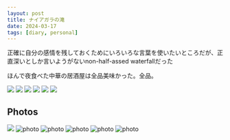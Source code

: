 ```yaml
---
layout: post
title: ナイアガラの滝
date: 2024-03-17
tags: [diary, personal]
---
```


正確に自分の感情を残しておくためにいろいろな言葉を使いたいところだが、正直深いとしか言いようがないnon-half-assed waterfallだった

ほんで夜食べた中華の居酒屋は全品美味かった。全品。

![](https://photos.google.com/lr/photo/ADVFWbcHtncmNUB8ZqXhepjqaWHWdhoe5KDnSXEowZfokI6u8xONZ0YMIGE10KwkCDCTUHq-CJuhFEJMUeABRakSMKOGBS48yQ)
![](https://photos.google.com/lr/photo/ADVFWbd9nw9ROj333QzdMwcaNj2PKeWXAifumzeqkrBIQ8qcMfPzRaM_iKWvDmKiSkYZS-s9Fx3hABYdZwQZ-Bcn26WRiicUvw)
![](https://photos.google.com/lr/photo/ADVFWbewgo742dQW8xKMNqrmKx1UwMAZPJPu2blHk04w4ldQvFXFisiWqS2MjXNPiMYOWK6Haz5bGmdnOIQoAUI67Lun8AmMWg)
![](https://photos.google.com/lr/photo/ADVFWbf7OyGV6FDPE9B1Y4w0s-tfpuRqM6aGwEdlahbnmzq4ogoKsQVLc8YDsP0vNs7YvCvLEcYgpNeVnMj3-ha1sjm73qwUUw)
![](https://photos.google.com/lr/photo/ADVFWbcs7mtRswV4ltlOQ1S2K0UFyXbg9DiYwUd8jP1HfWIhcKUhUMshWfrywHBqeJQ1AHgcqU7iIuryBQHzWaLmMkG548C9rw)
![](https://photos.google.com/lr/photo/ADVFWbcYYDYKMm_hZ16V_1n9A0gzrAgCc6SI-vgdR2c5fnYj53wZ77KdxZIGq7dRqqiB3sfKbwRTWIL2y893eJi2JuUuCxUwqg)

## Photos
![](https://photos.google.com/lr/photo/ADVFWbcHtncmNUB8ZqXhepjqaWHWdhoe5KDnSXEowZfokI6u8xONZ0YMIGE10KwkCDCTUHq-CJuhFEJMUeABRakSMKOGBS48yQ)
![photo](https://photos.google.com/lr/photo/ADVFWbd9nw9ROj333QzdMwcaNj2PKeWXAifumzeqkrBIQ8qcMfPzRaM_iKWvDmKiSkYZS-s9Fx3hABYdZwQZ-Bcn26WRiicUvw)
![photo](https://photos.google.com/lr/photo/ADVFWbewgo742dQW8xKMNqrmKx1UwMAZPJPu2blHk04w4ldQvFXFisiWqS2MjXNPiMYOWK6Haz5bGmdnOIQoAUI67Lun8AmMWg)
![photo](https://photos.google.com/lr/photo/ADVFWbf7OyGV6FDPE9B1Y4w0s-tfpuRqM6aGwEdlahbnmzq4ogoKsQVLc8YDsP0vNs7YvCvLEcYgpNeVnMj3-ha1sjm73qwUUw)
![photo](https://photos.google.com/lr/photo/ADVFWbcs7mtRswV4ltlOQ1S2K0UFyXbg9DiYwUd8jP1HfWIhcKUhUMshWfrywHBqeJQ1AHgcqU7iIuryBQHzWaLmMkG548C9rw)
![photo](https://photos.google.com/lr/photo/ADVFWbcYYDYKMm_hZ16V_1n9A0gzrAgCc6SI-vgdR2c5fnYj53wZ77KdxZIGq7dRqqiB3sfKbwRTWIL2y893eJi2JuUuCxUwqg)
